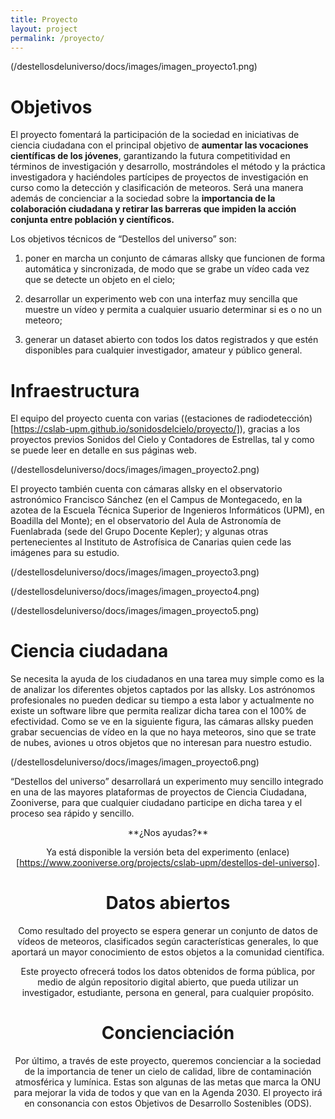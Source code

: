 ```yaml
---
title: Proyecto
layout: project
permalink: /proyecto/
---
```


(/destellosdeluniverso/docs/images/imagen_proyecto1.png)

# Objetivos

El proyecto fomentará la participación de la sociedad en iniciativas de ciencia ciudadana con el principal objetivo de **aumentar las vocaciones científicas de los jóvenes**, garantizando la futura competitividad en términos de investigación y desarrollo, mostrándoles el método y la práctica investigadora y haciéndoles partícipes de proyectos de investigación en curso como la detección y clasificación de meteoros. Será una manera además de concienciar a la sociedad sobre la **importancia de la colaboración ciudadana y retirar las barreras que impiden la acción conjunta entre población y científicos.**

Los objetivos técnicos de “Destellos del universo” son: 

1) poner en marcha un conjunto de cámaras allsky que funcionen de forma automática y sincronizada, de modo que se grabe un vídeo cada vez que se detecte un objeto en el cielo; 

2) desarrollar un experimento web con una interfaz muy sencilla que muestre un vídeo y permita a cualquier usuario determinar si es o no un meteoro; 

3) generar un dataset abierto con todos los datos registrados y que estén disponibles para cualquier investigador, amateur y público general.

# Infraestructura

El equipo del proyecto cuenta con varias ((estaciones de radiodetección)[https://cslab-upm.github.io/sonidosdelcielo/proyecto/]), gracias a los proyectos previos Sonidos del Cielo y Contadores de Estrellas, tal y como se puede leer en detalle en sus páginas web. 

(/destellosdeluniverso/docs/images/imagen_proyecto2.png)

El proyecto también cuenta con cámaras allsky en el observatorio astronómico Francisco Sánchez (en el Campus de Montegacedo, en la azotea de la Escuela Técnica Superior de Ingenieros Informáticos (UPM), en Boadilla del Monte); en el observatorio del Aula de Astronomía de Fuenlabrada (sede del Grupo Docente Kepler); y algunas otras pertenecientes al Instituto de Astrofísica de Canarias quien cede las imágenes para su estudio.

(/destellosdeluniverso/docs/images/imagen_proyecto3.png)

(/destellosdeluniverso/docs/images/imagen_proyecto4.png)

(/destellosdeluniverso/docs/images/imagen_proyecto5.png)

# Ciencia ciudadana

Se necesita la ayuda de los ciudadanos en una tarea muy simple como es la de analizar los diferentes objetos captados por las allsky. Los astrónomos profesionales no pueden dedicar su tiempo a esta labor y actualmente no existe un software libre que permita realizar dicha tarea con el 100% de efectividad. Como se ve en la siguiente figura, las cámaras allsky pueden grabar secuencias de vídeo en la que no haya meteoros, sino que se trate de nubes, aviones u otros objetos que no interesan para nuestro estudio.

(/destellosdeluniverso/docs/images/imagen_proyecto6.png)

“Destellos del universo” desarrollará un experimento muy sencillo integrado en una de las mayores plataformas de proyectos de Ciencia Ciudadana, Zooniverse, para que cualquier ciudadano participe en dicha tarea y el proceso sea rápido y sencillo.

<div style="text-align: center;">
**¿Nos ayudas?**

Ya está disponible la versión beta del experimento (enlace)[https://www.zooniverse.org/projects/cslab-upm/destellos-del-universo].

# Datos abiertos

Como resultado del proyecto se espera generar un conjunto de datos de vídeos de meteoros, clasificados según características generales, lo que aportará un mayor conocimiento de estos objetos a la comunidad científica.

Este proyecto ofrecerá todos los datos obtenidos de forma pública, por medio de algún repositorio digital abierto, que pueda utilizar un investigador, estudiante, persona en general, para cualquier propósito.

# Concienciación

Por último, a través de este proyecto, queremos concienciar a la sociedad de la importancia de tener un cielo de calidad, libre de contaminación atmosférica y lumínica. Estas son algunas de las metas que marca la ONU para mejorar la vida de todos y que van en la Agenda 2030. El proyecto irá en consonancia con estos Objetivos de Desarrollo Sostenibles (ODS).

